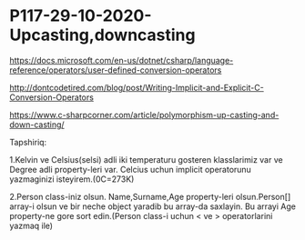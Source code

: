 # P117-29-10-2020-Upcasting,downcasting

https://docs.microsoft.com/en-us/dotnet/csharp/language-reference/operators/user-defined-conversion-operators

http://dontcodetired.com/blog/post/Writing-Implicit-and-Explicit-C-Conversion-Operators

https://www.c-sharpcorner.com/article/polymorphism-up-casting-and-down-casting/

Tapshiriq:

1.Kelvin ve Celsius(selsi) adli iki temperaturu gosteren klasslarimiz var ve Degree adli property-leri var. 
Celcius uchun implicit operatorunu yazmaginizi isteyirem.(0C=273K) 

2.Person class-iniz olsun. Name,Surname,Age property-leri olsun.Person[] array-i olsun ve bir neche object yaradib bu array-da saxlayin.
Bu arrayi Age property-ne gore sort edin.(Person class-i uchun < ve > operatorlarini yazmaq ile)
